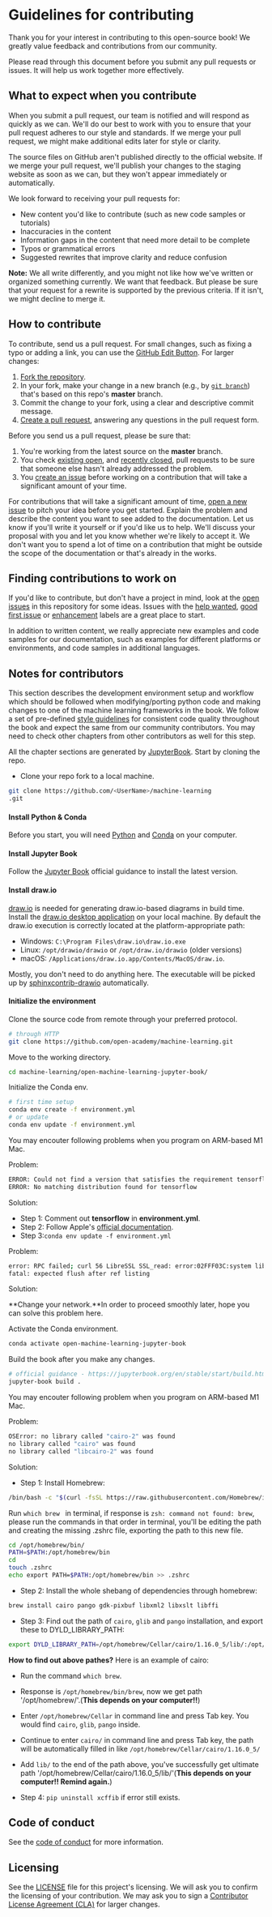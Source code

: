 # Guidelines for contributing

Thank you for your interest in contributing to this open-source book! We greatly value feedback and contributions from our community.

Please read through this document before you submit any pull requests or issues. It will help us work together more effectively.

## What to expect when you contribute

When you submit a pull request, our team is notified and will respond as quickly as we can. We'll do our best to work with you to ensure that your pull request adheres to our style and standards. If we merge your pull request, we might make additional edits later for style or clarity.

The source files on GitHub aren't published directly to the official website. If we merge your pull request, we'll publish your changes to the staging website as soon as we can, but they won't appear immediately or automatically.

We look forward to receiving your pull requests for:

* New content you'd like to contribute (such as new code samples or tutorials)
* Inaccuracies in the content
* Information gaps in the content that need more detail to be complete
* Typos or grammatical errors
* Suggested rewrites that improve clarity and reduce confusion

**Note:** We all write differently, and you might not like how we've written or organized something currently. We want that feedback. But please be sure that your request for a rewrite is supported by the previous criteria. If it isn't, we might decline to merge it.

## How to contribute

To contribute, send us a pull request. For small changes, such as fixing a typo or adding a link, you can use the [GitHub Edit Button](https://docs.github.com/en/repositories/working-with-files/managing-files/editing-files). For larger changes:

1. [Fork the repository](https://help.github.com/articles/fork-a-repo/).
2. In your fork, make your change in a new branch (e.g., by [`git branch`](https://git-scm.com/book/en/v2/Git-Branching-Basic-Branching-and-Merging)) that's based on this repo's **master** branch.
3. Commit the change to your fork, using a clear and descriptive commit message.
4. [Create a pull request](https://help.github.com/articles/creating-a-pull-request-from-a-fork/), answering any questions in the pull request form.

Before you send us a pull request, please be sure that:

1. You're working from the latest source on the **master** branch.
2. You check [existing open](https://github.com/open-academy/open-learning-resources/pulls), and [recently closed](https://github.com/open-academy/open-learning-resources/pulls?q=is%3Apr+is%3Aclosed), pull requests to be sure that someone else hasn't already addressed the problem.
3. You [create an issue](https://github.com/open-academy/open-learning-resources/issues/new) before working on a contribution that will take a significant amount of your time.

For contributions that will take a significant amount of time, [open a new issue](https://github.com/open-academy/open-learning-resources/issues/new) to pitch your idea before you get started. Explain the problem and describe the content you want to see added to the documentation. Let us know if you'll write it yourself or if you'd like us to help. We'll discuss your proposal with you and let you know whether we're likely to accept it. We don't want you to spend a lot of time on a contribution that might be outside the scope of the documentation or that's already in the works.

## Finding contributions to work on

If you'd like to contribute, but don't have a project in mind, look at the [open issues](https://github.com/open-academy/open-learning-resources/issues) in this repository for some ideas. Issues with the [help wanted](https://github.com/open-academy/open-learning-resources/labels/help%20wanted), [good first issue](https://github.com/open-academy/open-learning-resources/labels/good%20first%20issue) or [enhancement](https://github.com/open-academy/open-learning-resources/labels/enhancement) labels are a great place to start.

In addition to written content, we really appreciate new examples and code samples for our documentation, such as examples for different platforms or environments, and code samples in additional languages.


## Notes for contributors

This section describes the development environment setup and workflow
which should be followed when modifying/porting python code and making
changes to one of the machine learning frameworks in the book.
We follow a set of pre-defined [style guidelines](https://github.com/open-academy/open-learning-resources/blob/master/STYLE_GUIDE.md)
for consistent code quality throughout the book and expect the same
from our community contributors. You may need to check other chapters
from other contributors as well for this step.

All the chapter sections are generated by [JupyterBook](https://jupyterbook.org/en/stable/index.html). Start by cloning the repo.

* Clone your repo fork to a local machine.

```bash
git clone https://github.com/<UserName>/machine-learning
.git
```
#### Install Python & Conda

Before you start, you will need [Python](https://wiki.python.org/moin/BeginnersGuide/Download) and [Conda](https://docs.anaconda.com/anaconda/install/) on your computer.

#### Install Jupyter Book

Follow the [Jupyter Book](https://jupyterbook.org/en/stable/start/overview.html) official guidance to install the latest version. 

#### Install draw.io

[draw.io](https://www.draw.io/) is needed for generating draw.io-based diagrams in build time. Install the [draw.io desktop application](https://github.com/jgraph/drawio-desktop/releases) on your local machine. By default the draw.io execution is correctly located at the platform-appropriate path:

- Windows: `C:\Program Files\draw.io\draw.io.exe`
- Linux: `/opt/drawio/drawio` or `/opt/draw.io/drawio` (older versions)
- macOS: `/Applications/draw.io.app/Contents/MacOS/draw.io`.

Mostly, you don't need to do anything here. The executable will be picked up by [sphinxcontrib-drawio](https://pypi.org/project/sphinxcontrib-drawio/) automatically.

#### Initialize the environment

Clone the source code from remote through your preferred protocol.

```bash
# through HTTP
git clone https://github.com/open-academy/machine-learning.git
```

Move to the working directory.

```bash
cd machine-learning/open-machine-learning-jupyter-book/
```

Initialize the Conda env.

```bash
# first time setup
conda env create -f environment.yml
# or update
conda env update -f environment.yml      
```

You may encouter following problems when you program on ARM-based M1 Mac.

Problem:

```bash
ERROR: Could not find a version that satisfies the requirement tensorflow (from versions: none)
ERROR: No matching distribution found for tensorflow
```

Solution:

- Step 1: Comment out **tensorflow** in **environment.yml**.
- Step 2: Follow Apple's [official documentation](https://developer.apple.com/metal/tensorflow-plugin/).
- Step 3:`conda env update -f environment.yml`

Problem:

```bash
error: RPC failed; curl 56 LibreSSL SSL_read: error:02FFF03C:system library:func(4095):Operation timed out, errno 60
fatal: expected flush after ref listing
```

Solution:

**Change your network.**In order to proceed smoothly later, hope you can solve this problem here.

Activate the Conda environment.

```bash
conda activate open-machine-learning-jupyter-book
```

Build the book after you make any changes.

```bash
# official guidance - https://jupyterbook.org/en/stable/start/build.html
jupyter-book build . 
```

You may encouter following problem when you program on ARM-based M1 Mac.

Problem:

```bash
OSError: no library called "cairo-2" was found
no library called "cairo" was found
no library called "libcairo-2" was found
```

Solution:

- Step 1: Install Homebrew:

```bash
/bin/bash -c "$(curl -fsSL https://raw.githubusercontent.com/Homebrew/install/HEAD/install.sh)"
```

Run `which brew ` in terminal, if response is `zsh: command not found: brew`, please run the commands in that order in terminal, you'll be editing the path and creating the missing .zshrc file, exporting the path to this new file.

```bash
cd /opt/homebrew/bin/
PATH=$PATH:/opt/homebrew/bin
cd
touch .zshrc
echo export PATH=$PATH:/opt/homebrew/bin >> .zshrc
```

- Step 2: Install the whole shebang of dependencies through homebrew:

```bash
brew install cairo pango gdk-pixbuf libxml2 libxslt libffi
```

- Step 3: Find out the path of `cairo`, `glib` and `pango` installation, and export these to DYLD_LIBRARY_PATH:

```bash
export DYLD_LIBRARY_PATH=/opt/homebrew/Cellar/cairo/1.16.0_5/lib/:/opt/homebrew/Cellar/pango/1.50.9/lib/:/opt/homebrew/Cellar/glib/2.72.3_1/lib/
```

**How to find out above pathes?** Here is an example of cairo:

- Run the command `which brew`.

- Response is `/opt/homebrew/bin/brew`, now we get path '/opt/homebrew/'.(**This depends on your computer!!**)

- Enter `/opt/homebrew/Cellar` in command line and press Tab key. You would find `cairo`, `glib`, `pango` inside.

- Continue to enter `cairo/` in command line and press Tab key, the path will be automatically filled in like `/opt/homebrew/Cellar/cairo/1.16.0_5/`

- Add `lib/` to the end of the path above, you've successfully get ultimate path '/opt/homebrew/Cellar/cairo/1.16.0_5/lib/'(**This depends on your computer!! Remind again.**)

- Step 4: `pip uninstall xcffib` if error still exists.

## Code of conduct

See the [code of conduct](https://github.com/open-academy/machine-learning/blob/main/CODE_OF_CONDUCT.md) for more information.

## Licensing

See the [LICENSE](https://github.com/open-academy/machine-learning/blob/master/LICENSE) file for this project's licensing. We will ask you to confirm the licensing of your contribution. We may ask you to sign a [Contributor License Agreement (CLA)](http://en.wikipedia.org/wiki/Contributor_License_Agreement) for larger changes.
